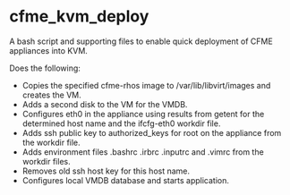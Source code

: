 # cfme_kvm_deploy

A bash script and supporting files to enable quick deployment of CFME appliances into KVM.

Does the following:

* Copies the specified cfme-rhos image to /var/lib/libvirt/images and creates the VM.
* Adds a second disk to the VM for the VMDB.
* Configures eth0 in the appliance using results from getent for the determined host name and the ifcfg-eth0 workdir file.
* Adds ssh public key to authorized_keys for root on the appliance from the workdir file.
* Adds environment files .bashrc .irbrc .inputrc and .vimrc from the workdir files.
* Removes old ssh host key for this host name.
* Configures local VMDB database and starts application.

